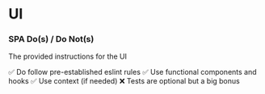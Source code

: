 # UI

### SPA Do(s) / Do Not(s)

The provided instructions for the UI

:white_check_mark: Do follow pre-established eslint rules
:white_check_mark: Use functional components and hooks
:white_check_mark: Use context (if needed)
:x: Tests are optional but a big bonus

